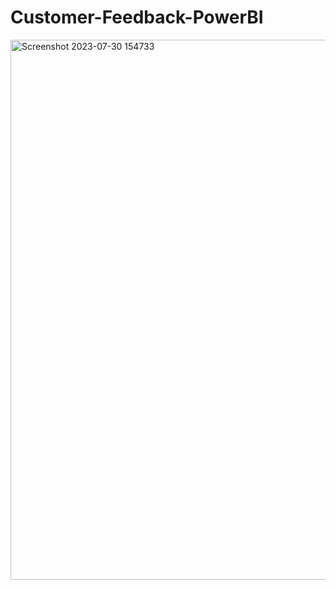 # Customer-Feedback-PowerBI
<img width="864" alt="Screenshot 2023-07-30 154733" src="https://github.com/PayalNandre/Customer-Feedback-PowerBI/assets/123804088/4f7bc479-18e3-4037-bc7f-848c363b883c">
